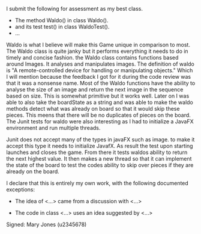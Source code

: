 I submit the following for assessment as my best class.

* The method Waldo() in class Waldo().
* and its test test() in class WaldoTest().
* ...

Waldo is what I believe will make this Game unique in comparison to most.
The Waldo class is quite janky but it performs everything it needs to do in timely and concise fashion.
the Waldo class contains functions based around Images. It analyses and manipulates images. The definition of
waldo is  "A remote-controlled device for handling or manipulating objects." Which I will mention because the feedback
I got for it during the code review was that it was a nonsense name.
Most of the Waldo functions have the ability to analyse the size of an image and return
the next image in the sequence based on size.
This is somewhat primitive but it works well.
Later on I was able to also take the boardState as a string and was able to make the waldo methods
detect what was already on board so that it would skip these pieces. This meens that there will be no duplicates
of pieces on the board.
The Junit tests for waldo were also interesting as I had to initialize a JavaFX environment
and run multiple threads.

Junit does not accept many of the types in javaFX such as image. to make it accept this type it needs to
initialize JavafX. As result the test upon starting launches and closes the game. From there it tests waldos ability to
return the next highest value. It then makes a new thread so that it can implement the state of the board to test the codes
ability to skip over pieces if they are already on the board.

I declare that this is entirely my own work, with the following documented exceptions:

* The idea of <...> came from a discussion with <...>

* The code in class <...> uses an idea suggested by <...>

Signed: Mary Jones (u2345678)
